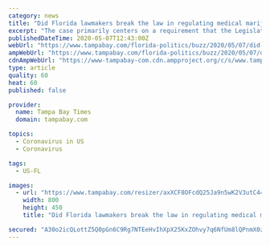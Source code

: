 ```yaml
---
category: news
title: "Did Florida lawmakers break the law in regulating medical marijuana?"
excerpt: "The case primarily centers on a requirement that the Legislature passed that requires medical marijuana firms to handle all aspects of the business,"
publishedDateTime: 2020-05-07T12:43:00Z
webUrl: "https://www.tampabay.com/florida-politics/buzz/2020/05/07/did-florida-lawmakers-break-the-law-in-regulating-medical-marijuana/"
ampWebUrl: "https://www.tampabay.com/florida-politics/buzz/2020/05/07/did-florida-lawmakers-break-the-law-in-regulating-medical-marijuana/?outputType=amp"
cdnAmpWebUrl: "https://www-tampabay-com.cdn.ampproject.org/c/s/www.tampabay.com/florida-politics/buzz/2020/05/07/did-florida-lawmakers-break-the-law-in-regulating-medical-marijuana/?outputType=amp"
type: article
quality: 60
heat: 60
published: false

provider:
  name: Tampa Bay Times
  domain: tampabay.com

topics:
  - Coronavirus in US
  - Coronavirus

tags:
  - US-FL

images:
  - url: "https://www.tampabay.com/resizer/axXCF8OFcdQ25Ja9n5wK2V3utC4=/800x450/smart/arc-anglerfish-arc2-prod-tbt.s3.amazonaws.com/public/HQTDNTKUHZFK3EHY5SZZUB35ZY.jpg"
    width: 800
    height: 450
    title: "Did Florida lawmakers break the law in regulating medical marijuana?"

secured: "A30o2icQLottZ5Q0pGn6C9Rg7NTEeHvIhXpX25KxZOhvy7q6NfUm8lQPnmX0zM1+bl5rufwDrD5PO0SI6+YBitupwkuIGxeYuVFFnaYjes64DkH8UDAA7sv5si3TQ6iQGDA7FjkjIJSRS84bmM2GT4oKvcRKMhKaJuRsKbfK52ELxwxugbLKAl4ZqTLirvaOfk0Xk8FcnIhnmFDKOlWpevmdqktRr30qs4SfUZqjPrya7h2oCOMK9H77l+dc1Hkh4t0N3TdqSBueWZ5fzXBNUwdcxJUNxp0R3b0gCJ2qzFNicCPwHGYbizj2VsoT9HGDS36AdQZzFGGbCCGWExnDgS32zHR8jKneoam8dP60wkIyUao63jO5ETgkBE4axa3OWhBquhy1mepLQHNzMYzdSxWicHn4G7PT74/urHGzWwc/dl9JUQ9jU1FqWCF3wx8+YGeJAIr3lHU+aGy8Ez/qqd4uUbcOHDz3j43C4slQ4hk=;ViJaerGD/ZAW4y9HRQGMZA=="
---
```


